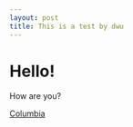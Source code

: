 ```yaml
---
layout: post
title: This is a test by dwu
---
```

# Hello!

How are you?

[Columbia](http://www.columbia.edu)